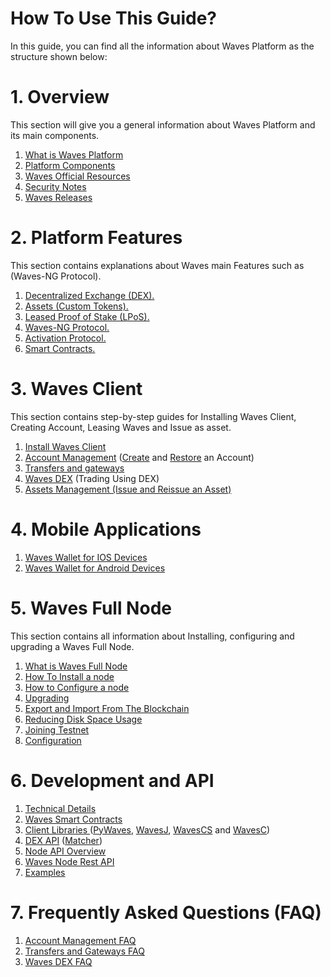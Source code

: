 # How To Use This Guide?

In this guide, you can find all the information about Waves Platform as the structure shown below:

# 1. Overview

This section will give you a general information about Waves Platform and its main components.

1. [What is Waves Platform](/README.md)
2. [Platform Components](/overview/platform-components.md)
3. [Waves Official Resources](/overview/waves-official-resources.md)
4. [Security Notes](/overview/security-notes.md)
5. [Waves Releases](/overview/waves-releases.md)

# 2. Platform Features

This section contains explanations about Waves main Features such as \(Waves-NG Protocol\).

1. [Decentralized Exchange \(DEX\).](/platform-features/decentralized-cryptocurrency-exchange-dex.md)
2. [Assets \(Custom Tokens\).](/platform-features/assets-custom-tokens.md)
3. [Leased Proof of Stake \(LPoS\).](/platform-features/leased-proof-of-stake-lpos.md)
4. [Waves-NG Protocol.](/platform-features/waves-ng-protocol.md)
5. [Activation Protocol.](/platform-features/activation-protocol.md)
6. [Smart Contracts.](/platform-features/smart-contracts.md)

# 3. Waves Client

This section contains step-by-step guides for Installing Waves Client, Creating Account, Leasing Waves and Issue as asset.

1. [Install Waves Client](/waves-client/install-waves-client.md)
2. [Account Management](/waves-client/account-management.md) \([Create](/waves-client/account-management/creating-an-account.md) and [Restore](/waves-client/account-management/restore-an-account.md) an Account\)
3. [Transfers and gateways](/waves-client/wallet-management.md)
4. [Waves DEX](/waves-client/waves-dex.md) \(Trading Using DEX\)
5. [Assets Management \(Issue and Reissue an Asset\)](/waves-client/assets-management.md)

# 4. Mobile Applications

1. [Waves Wallet for IOS Devices](/mobile-apps/iOS.md)
2. [Waves Wallet for Android Devices](/mobile-apps/android.md)

# 5. Waves Full Node

This section contains all information about Installing, configuring and upgrading a Waves Full Node.

1. [What is Waves Full Node](/waves-full-node/what-is-a-full-node.md)
2. [How To Install a node](/waves-full-node/how-to-install-a-node/how-to-install-a-node.md)
3. [How to Configure a node](/waves-full-node/how-to-configure-a-node.md)
4. [Upgrading](/waves-full-node/upgrading.md)
5. [Export and Import From The Blockchain](/waves-full-node/export-and-import-from-the-blockchain.md)
6. [Reducing Disk Space Usage](/waves-full-node/reducing-disk-space-usage.md)
7. [Joining Testnet](/waves-full-node/joining-testnet.md)
8. [Configuration](/waves-full-node/configuration.md)

# 6. Development and API

1. [Technical Details](/technical-details/technical-details.md)
2. [Waves Smart Contracts](/technical-details/waves-contracts-language-description.md)
3. [Client Libraries ](/development-and-api/client-libraries.md)\([PyWaves](/development-and-api/client-libraries/pywaves.md), [WavesJ](/development-and-api/client-libraries/wavesj.md), [WavesCS](/development-and-api/client-libraries/wavescs.md) and [WavesC](/development-and-api/client-libraries/waves-c.md)\)
4. [DEX API](/development-and-api/dex-api.md) \([Matcher](/development-and-api/dex-api/matcher.md)\)
5. [Node API Overview](https://legacy.gitbook.com/book/waves-platform/wavesdocs/edit#)
6. [Waves Node Rest API](/development-and-api/waves-node-rest-api.md)
7. [Examples](/development-and-api/examples.md)

# 7. Frequently Asked Questions \(FAQ\)

1. [Account Management FAQ](/frequently-asked-questions-faq/account-management-faq.md)
2. [Transfers and Gateways FAQ](/frequently-asked-questions-faq/transfers-and-gateways-faq.md)
3. [Waves DEX FAQ](/frequently-asked-questions-faq/waves-dex-faq.md)
